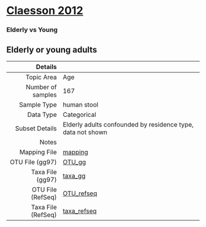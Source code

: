 # [Claesson 2012]( ../docs/claesson.html )

### Elderly vs Young
## Elderly or young adults

| Details        |             |
| -------------: |-------------|
| Topic Area | Age
| Number of samples | 167
| Sample Type | human stool
| Data Type | Categorical
| Subset Details | Elderly adults confounded by residence type, data not shown
| Notes | 
| Mapping File | [mapping]( ../datasets/claesson/mapping.txt)
| OTU File (gg97) | [OTU_gg]( ../datasets/claesson/gg/otutable.txt)
| Taxa File (gg97) | [taxa_gg]( ../datasets/claesson/gg/taxatable.txt)
| OTU File (RefSeq) | [OTU_refseq]( ../datasets/claesson/refseq/otutable.txt)
| Taxa File (RefSeq) | [taxa_refseq]( ../datasets/claesson/refseq/taxatable.txt)